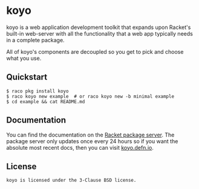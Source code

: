 # koyo

koyo is a web application development toolkit that expands upon
Racket's built-in web-server with all the functionality that a web app
typically needs in a complete package.

All of koyo's components are decoupled so you get to pick and choose
what you use.

## Quickstart

    $ raco pkg install koyo
    $ raco koyo new example  # or raco koyo new -b minimal example
    $ cd example && cat README.md

## Documentation

You can find the documentation on the [Racket package server][docs].
The package server only updates once every 24 hours so if you want the
absolute most recent docs, then you can visit [koyo.defn.io][docs-master].

## License

    koyo is licensed under the 3-Clause BSD license.


[docs]: https://docs.racket-lang.org/koyo@koyo-doc/index.html
[docs-master]: https://koyo.defn.io
